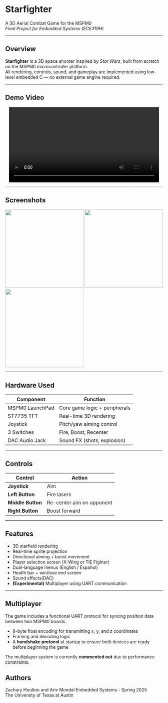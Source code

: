 # Starfighter

A 3D Aerial Combat Game for the MSPM0  
*Final Project for Embedded Systems (ECE319H)*

---

## Overview

**Starfighter** is a 3D space shooter inspired by *Star Wars*, built from scratch on the MSPM0 microcontroller platform.  
All rendering, controls, sound, and gameplay are implemented using low-level embedded C — no external game engine required.

---

## Demo Video


<p align="center">
  <video src="https://github.com/user-attachments/assets/56fe94dd-2f6c-4483-828e-f5687942c90d" width="480" controls>
    Your browser does not support the video tag.
  </video>
</p>





---

## Screenshots

<img src="https://github.com/user-attachments/assets/3b6b05e1-2152-463c-9fbe-55ba1b2330a8" width="250"/>
<img src="https://github.com/user-attachments/assets/9dc55e49-64fc-403b-907c-cd5a90c6c808" width="250"/>
<img src="https://github.com/user-attachments/assets/056cf527-dd8e-4c2b-b302-01a785d71203" width="250"/>


---

## Hardware Used

| Component         | Function                         |
|-------------------|----------------------------------|
| MSPM0 LaunchPad   | Core game logic + peripherals    |
| ST7735 TFT        | Real-time 3D rendering           |
| Joystick          | Pitch/yaw aiming control         |
| 3 Switches        | Fire, Boost, Recenter            |
| DAC Audio Jack    | Sound FX (shots, explosion)      |

---

## Controls

| Control           | Action                     |
|-------------------|----------------------------|
| **Joystick**      | Aim                        |
| **Left Button**   | Fire lasers                |
| **Middle Button** | Re-center aim on opponent  |
| **Right Button**  | Boost forward              |

---

## Features

- 3D starfield rendering
- Real-time sprite projection
- Directional aiming + boost movement
- Player selection screen (X-Wing or TIE Fighter)
- Dual-language menus (English / Español)
- Health bar + win/lose end screen
- Sound effects(DAC)
- **(Experimental)** Multiplayer using UART communication

---

## Multiplayer

The game includes a functional UART protocol for syncing position data between two MSPM0 boards.  
- 8-byte float encoding for transmitting x, y, and z coordinates
- Framing and decoding logic
- A **handshake protocol** at startup to ensure both devices are ready before beginning the game

The multiplayer system is currently **commented out** due to performance constraints.

## Authors

Zachary Houlton and Ariv Mondal 
Embedded Systems - Spring 2025  
The University of Texas at Austin
